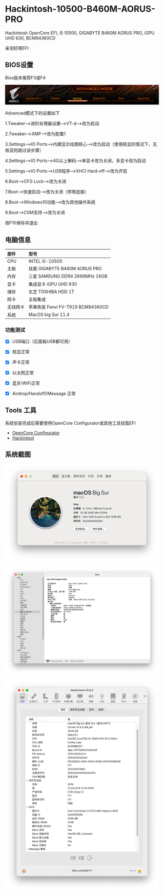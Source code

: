 # Hackintosh-10500-B460M-AORUS-PRO
Hackintosh OpenCore EFI, i5 10500, GIGABYTE B460M AORUS PRO, iGPU UHD 630, BCM94360CD

亲测好用EFI

## BIOS设置

Bios版本推荐F3或F4

![](./images/bios-1.png)

Advanced模式下的设置如下

1.Tweaker—>进阶处理器设置—>VT-d—>改为启动

2.Tweaker—>XMP—>改为配置1

3.Settings—>IO Ports—>内建显示绘图核心—>改为启动（使用核显的情况下，无核显则跳过该步骤）

4.Settings—>IO Ports—>4G以上解码—>单显卡改为关闭，多显卡改为启动

5.Settings—>IO Ports—>USB程序—>XHCI Hard-off—>改为开启

6.Boot—>CFG Lock—>改为关闭

7.Boot—>快速启动—>改为关闭（停用连接）

8.Boot—>Windows10功能—>改为其他操作系统

9.Boot—>CSM支持—>改为关闭

按F10保存并退出

## 电脑信息

| 部件 | 型号  |
|:----------|:----------|
| CPU      | INTEL i5-10500 |
| 主板      | 技嘉 GIGABYTE B460M AORUS PRO |
| 内存      | 三星 SAMSUNG DDR4 2666MHz 16GB |
| 显卡      | 集成显卡 iGPU UHD 630  |
| 储存      | 东芝 TOSHIBA HDD 1T |
| 网卡      | 主板集成  |
| 无线网卡   | 苹果免驱 Fenvi FV-T919 BCM94360CD |
| 系统      | MacOS big Sur 11.4   |



### 功能测试
- [x] USB端口（后面板USB都可用）

- [x] 核显正常

- [x] 声卡正常

- [x] 以太网正常

- [x] 蓝牙/WiFi正常

- [x] Airdrop/Handoff/iMessage 正常

  

## Tools 工具

系统安装完成后需要使用OpenCore Configurator或其他工具挂载EFI

- [OpenCore Configurator](https://www.macwk.com/soft/opencore-configurator)
- [Hackintool](https://github.com/headkaze/Hackintool/releases)

## 系统截图

![](./images/overview.png)

![](./images/igpu.png)

![](./images/hackintool-device.png)

